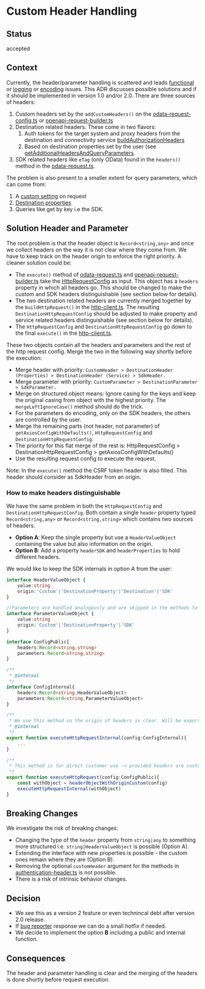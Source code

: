 # Custom Header Handling

## Status

accepted

## Context

Currently, the header/parameter handling is scattered and leads [functional](https://github.com/SAP/cloud-sdk-backlog/issues/404) or [logging](https://github.com/SAP/cloud-sdk-backlog/issues/74) or [encoding](https://github.com/SAP/cloud-sdk-js/issues/1737) issues.
This ADR discusses possible solutions and if it should be implemented in version 1.0 and/or 2.0.
There are three sources of headers:

1. Custom headers set by the `addCustomHeaders()` on the [odata-request-config.ts](../../packages/core/src/odata-common/request/odata-delete-request-config.ts) or [openapi-request-builder.ts](../../packages/core/src/openapi/openapi-request-builder.ts)
2. Destination related headers. These come in two flavors:
   1. Auth tokens for the target system and proxy headers from the destination and connectivity service [buildAuthorizationHeaders](../../packages/connectivity/src/scp-cf/authorization-header.ts)
   2. Based on destination properties set by the user (see [getAdditionalHeadersAndQueryParameters](../../packages/connectivity/src/scp-cf/destination/destination.ts).
3. SDK related headers like `eTag` (only OData) found in the `headers()` method in the [odata-request.ts](../../packages/core/src/odata-common/request/odata-request.ts).

The problem is also present to a smaller extent for query parameters, which can come from:

1. A [custom setting](../../packages/core/src/odata-common/request/odata-request.ts) on request
2. [Destination properties](../../packages/connectivity/src/scp-cf/destination/destination.ts)
3. Queries like get by key i.e the SDK.

## Solution Header and Parameter

The root problem is that the header object is `Record<string,any>` and once we collect headers on the way it is not clear where they come from.
We have to keep track on the header origin to enforce the right priority.
A cleaner solution could be:

- The `execute()` method of [odata-request.ts](../../packages/core/src/odata-common/request/odata-request.ts) and [openapi-request-builder.ts](../../packages/core/src/openapi/openapi-request-builder.ts) take the [HttpRequestConfig](../../packages/http-client/src/http-client-types.ts) as input.
  This object has a `headers` property in which all headers go.
  This should be changed to make the custom and SDK headers distinguishable (see section below for details).
- The two destination related headers are currently merged together by the `buildHttpRequest()` in the [http-client.ts](../../packages/http-client/src/http-client.ts).
  The resulting `DestinationHttpRequestConfig` should be adjusted to make property and service related headers distinguishable (see section below for details).
- The `HttpRequestConfig` and `DestinationHttpRequestConfig` go down to the final `execute()` in the [http-client.ts](../../packages/http-client/src/http-client.ts).

These two objects contain all the headers and parameters and the rest of the http request config.
Merge the two in the following way shortly before the execution:

- Merge header with priority:
  `CustomHeader > DestinationHeader (Properties) > DestinationHeader (Service) > SdkHeader.`
- Merge parameter with priority: `CustomParameter > DestinationParameter > SdkParameter.`
- Merge on structured object means: Ignore casing for the keys and keep the original casing from object with the highest priority.
  The `mergeLeftIgnoreCase()` method should do the trick.
- For the parameters do encoding, only on the SDK headers, the others are controlled by the user.
- Merge the remaining parts (not header, not parameter) of `getAxiosConfigWithDefaults()`, `HttpRequestConfig` and `DestinationHttpRequestConfig`.
- The priority for this flat merge of the rest is: HttpRequestConfig > DestinationHttpRequestConfig > getAxiosConfigWithDefaults()
- Use the resulting request config to execute the request.

Note: In the `execute()` method the CSRF token header is also filled.
This header should consider as SdkHeader from an origin.

### How to make headers distinguishable

We have the same problem in both the `HttpRequestConfig` and `DestinationHttpRequestConfig`.
Both contain a single `header` property typed `Record<string,any>` or `Record<string,string>` which contains two sources of headers.

- **Option A**: Keep the single property but use a `HeaderValueObject` containing the value but also information on the origin.
- **Option B**: Add a property `headerSDK` and `headerProperties` to hold different headers.

We would like to keep the SDK internals in option A from the user:

```ts
interface HeaderValueObject {
    value:string
    origin:'Custom'|'DestinationProperty'|'Destination'|'SDK'
}

//Parameters are handled analogously and are skipped in the methods to be shorted.
interface ParameterValueObject {
    value:string
    origin:'Custom'|'DestinationProperty'|'SDK'
}

interface ConfigPublic{
    headers:Record<string,string>
    parameters:Record<string,string>
}

/**
 * @internal
 */
interface ConfigInternal{
    headers:Record<string,HeaderValueObject>
    parameters:Record<string,ParameterValueObject>
}

/**
 * We use this method so the origin of headers is clear. Will be exported but not on root level.
 * @internal
 */
export function executeHttpRequestInternal(config:ConfigInternal){
    ...
}

/**
 * This method is for direct customer use -> provided headers are custom and have high prio.
 */
export function executeHttpRequest(config:ConfigPublic){
    const withObject = headerObjectWithOriginCustom(config)
    executeHttpRequestInternal(withObject)
}
```

## Breaking Changes

We investigate the risk of breaking changes:

- Changing the type of the `header` property from `string|any` to something more structured i.e. `string|HeaderValueObject` is possible (Option A).
- Extending the interface with new properties is possible - the custom ones remain where they are (Option B).
- Removing the optional `customHeader` argument for the methods in [authentication-header.ts](<(../../packages/connectivity/src/scp-cf/authorization-header.ts)>) is not possible.
- There is a risk of intrinsic behavior changes.

## Decision

- We see this as a version 2 feature or even technincal debt after version 2.0 release.
- If [bug reporter](https://answers.sap.com/questions/13500887/on-premise-connectivity-to-rest-service-with-api-k.html) response we can do a small hotfix if needed.
- We decide to implement the option **B** including a public and internal function.

## Consequences

The header and parameter handling is clear and the merging of the headers is done shortly before request execution.
